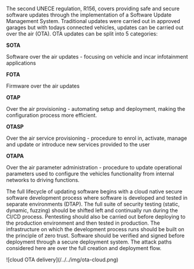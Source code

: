 The second UNECE regulation, R156, covers providing safe and secure software updates through the implementation of a Software Update Management System. Traditional updates were carried out in approved garages but with todays connected vehicles, updates can be carried out over the air (OTA).
OTA updates can be split into 5 categories:

<b>SOTA</b>

Software over the air updates - focusing on vehicle and incar infotainment applications


<b>FOTA</b>

Firmware over the air updates 

<b>OTAP</b>

Over the air provisioning - automating setup and deployment, making the configuration process more efficient.

<b>OTASP</b>

Over the air service provisioning - procedure to enrol in, activate, manage and update or introduce new services provided to the user

<b>OTAPA</b>

Over the air parameter administration - procedure to update operational parameters used to configure the vehicles functionality from internal networks to driving functions.


The full lifecycle of updating software begins with a cloud native secure software development process where software is developed and tested in separate environments (DTAP). The full suite of security testing (static, dynamic, fuzzing) should be shifted left and continually run during the CI/CD process. Pentesting should also be carried out before deploying to the production environment and then tested in production. The infrastructure on which the development process runs should be built on the principle of zero trust. Software should be verified and signed before deployment through a secure deployment system. The attack paths considered here are over the full creation and deployment flow.
<p></p>
![cloud OTA delivery](/../../img/ota-cloud.png)
